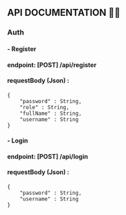 ## API DOCUMENTATION 📖🔥

### Auth
#### - Register
#### endpoint: [POST] /api/register
#### requestBody (Json) :
```
{
    "password" : String,
    "role" : String,
    "fullName" : String,
    "username" : String
}
```
#### - Login
#### endpoint: [POST] /api/login
#### requestBody (Json) :
```
{
    "password" : String,
    "username" : String
}
```
